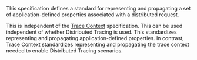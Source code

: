 This specification defines a standard for representing and propagating a set of application-defined properties associated with a distributed request.

This is independent of the [Trace Context](https://www.w3.org/TR/trace-context/) specification. This can be used independent of whether Distributed Tracing is used. This standardizes representing and propagating application-defined properties. In contrast, Trace Context standardizes representing and propagating the trace context needed to enable Distributed Tracing scenarios.